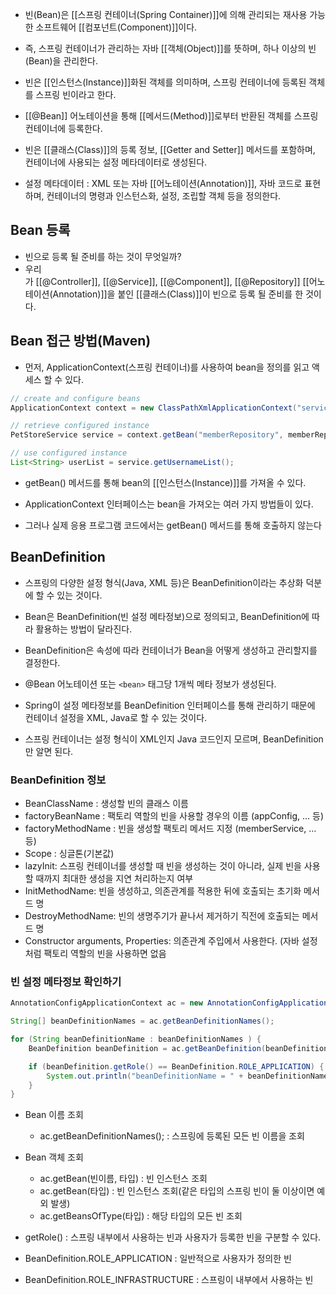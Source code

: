 - 빈(Bean)은 [[스프링 컨테이너(Spring Container)]]에 의해 관리되는 재사용 가능한 소프트웨어 [[컴포넌트(Component)]]이다.
- 즉, 스프링 컨테이너가 관리하는 자바 [[객체(Object)]]를 뜻하며, 하나 이상의 빈(Bean)을 관리한다.
- 빈은 [[인스턴스(Instance)]]화된 객체를 의미하며, 스프링 컨테이너에 등록된 객체를 스프링 빈이라고 한다.
- [[@Bean]] 어노테이션을 통해 [[메서드(Method)]]로부터 반환된 객체를 스프링 컨테이너에 등록한다.
- 빈은 [[클래스(Class)]]의 등록 정보, [[Getter and Setter]] 메서드를 포함하며, 컨테이너에 사용되는 설정 메타데이터로 생성된다.

- 설정 메타데이터 : XML 또는 자바 [[어노테이션(Annotation)]], 자바 코드로 표현하며, 컨테이너의 명령과 인스턴스화, 설정, 조립할 객체 등을 정의한다.

## Bean 등록

- 빈으로 등록 될 준비를 하는 것이 무엇일까?  
- 우리가 [[@Controller]], [[@Service]], [[@Component]], [[@Repository]] [[어노테이션(Annotation)]]을 붙인 [[클래스(Class)]]이 빈으로 등록 될 준비를 한 것이다.

## Bean 접근 방법(Maven)

- 먼저, ApplicationContext(스프링 컨테이너)를 사용하여 bean을 정의를 읽고 액세스 할 수 있다.

```java
// create and configure beans
ApplicationContext context = new ClassPathXmlApplicationContext("services.xml", "daos.xml");

// retrieve configured instance
PetStoreService service = context.getBean("memberRepository", memberRepository.class);

// use configured instance
List<String> userList = service.getUsernameList();
```

- getBean() 메서드를 통해 bean의 [[인스턴스(Instance)]]를 가져올 수 있다.
- ApplicationContext 인터페이스는 bean을 가져오는 여러 가지 방법들이 있다.

- 그러나 실제 응용 프로그램 코드에서는 getBean() 메서드를 통해 호출하지 않는다

## BeanDefinition

- 스프링의 다양한 설정 형식(Java, XML 등)은 BeanDefinition이라는 추상화 덕분에 할 수 있는 것이다.
- Bean은 BeanDefinition(빈 설정 메타정보)으로 정의되고, BeanDefinition에 따라 활용하는 방법이 달라진다.

- BeanDefinition은 속성에 따라 컨테이너가 Bean을 어떻게 생성하고 관리할지를 결정한다.
- @Bean 어노테이션 또는 `<bean>` 태그당 1개씩 메타 정보가 생성된다.

- Spring이 설정 메타정보를 BeanDefinition 인터페이스를 통해 관리하기 때문에 컨테이너 설정을 XML, Java로 할 수 있는 것이다.

- 스프링 컨테이너는 설정 형식이 XML인지 Java 코드인지 모르며, BeanDefinition만 알면 된다.

### BeanDefinition 정보

- BeanClassName : 생성할 빈의 클래스 이름
- factoryBeanName : 팩토리 역할의 빈을 사용할 경우의 이름 (appConfig, … 등)
- factoryMethodName : 빈을 생성할 팩토리 메서드 지정 (memberService, … 등)
- Scope : 싱글톤(기본값)
- lazyInit: 스프링 컨테이너를 생성할 때 빈을 생성하는 것이 아니라, 실제 빈을 사용할 때까지 최대한 생성을 지연 처리하는지 여부
- InitMethodName: 빈을 생성하고, 의존관계를 적용한 뒤에 호출되는 초기화 메서드 명
- DestroyMethodName: 빈의 생명주기가 끝나서 제거하기 직전에 호출되는 메서드 명
- Constructor arguments, Properties: 의존관계 주입에서 사용한다. (자바 설정처럼 팩토리 역할의 빈을 사용하면 없음

### 빈 설정 메타정보 확인하기

```java
AnnotationConfigApplicationContext ac = new AnnotationConfigApplicationContext(AppConfig.class);

String[] beanDefinitionNames = ac.getBeanDefinitionNames();

for (String beanDefinitionName : beanDefinitionNames ) {
    BeanDefinition beanDefinition = ac.getBeanDefinition(beanDefinitionName);

    if (beanDefinition.getRole() == BeanDefinition.ROLE_APPLICATION) {
        System.out.println("beanDefinitionName = " + beanDefinitionName + ", beanDefinition = " + beanDefinition);
    }
}
```

- Bean 이름 조회 
	- ac.getBeanDefinitionNames(); : 스프링에 등록된 모든 빈 이름을 조회

- Bean 객체 조회
	- ac.getBean(빈이름, 타입) : 빈 인스턴스 조회
	- ac.getBean(타입) : 빈 인스턴스 조회(같은 타입의 스프링 빈이 둘 이상이면 예외 발생)
	- ac.getBeansOfType(타입) : 해당 타입의 모든 빈 조회

- getRole() : 스프링 내부에서 사용하는 빈과 사용자가 등록한 빈을 구분할 수 있다.

- BeanDefinition.ROLE_APPLICATION : 일반적으로 사용자가 정의한 빈
- BeanDefinition.ROLE_INFRASTRUCTURE : 스프링이 내부에서 사용하는 빈